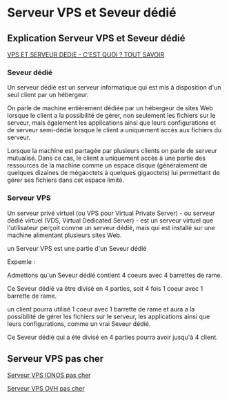 # Serveur VPS et Seveur dédié

## Explication Serveur VPS et Seveur dédié

[VPS ET SERVEUR DEDIE - C'EST QUOI ? TOUT SAVOIR](https://youtu.be/oRfI6mdyBjE)

### Seveur dédié

Un serveur dédié est un serveur informatique qui est mis à disposition d'un seul client par un hébergeur.

On parle de machine entièrement dédiée par un hébergeur de sites Web lorsque le client a la possibilité de gérer, non seulement les fichiers sur le serveur, mais également les applications ainsi que leurs configurations et de serveur semi-dédié lorsque le client a uniquement accès aux fichiers du serveur.

Lorsque la machine est partagée par plusieurs clients on parle de serveur mutualisé. Dans ce cas, le client a uniquement accès à une partie des ressources de la machine comme un espace disque (généralement de quelques dizaines de mégaoctets à quelques gigaoctets) lui permettant de gérer ses fichiers dans cet espace limité.

### Serveur VPS

Un serveur privé virtuel (ou VPS pour Virtual Private Server) - ou serveur dédié virtuel (VDS, Virtual Dedicated Server) - est un serveur virtuel que l'utilisateur perçoit comme un serveur dédié, mais qui est installé sur une machine alimentant plusieurs sites Web.

un Serveur VPS est une partie d'un Seveur dédié

Expemle : 

Admettons qu'un Seveur dédié contient 4 coeurs avec 4 barrettes de rame.

Ce Seveur dédié va être divisé en 4 parties, soit 4 fois 1 coeur avec 1 barrette de rame.

un client pourra utilisé 1 coeur avec 1 barrette de rame et aura a la possibilité de gérer les fichiers sur le serveur, les applications ainsi que leurs configurations, comme un vrai Seveur dédié.

Ce Seveur dédié qui a été divisé en 4 parties pourra avoir jusqu'à 4 client.


## Serveur VPS pas cher

[Serveur VPS IONOS pas cher](https://www.ionos.fr/serveurs/vps?ac=OM.FR.FRo42K356238T7073a&itc=8UF8HPYG-9ZQWS5-&utm_source=google&utm_medium=cpc&utm_campaign=SGE-FR-VPS-MIXX---SERVER---&utm_term=&matchtype=&utm_content=DSA+-+VPS&gclid=Cj0KCQiAiJSeBhCCARIsAHnAzT_yQiXnz673aKiGycunOb9JDEY8vxUus8uKrL3X-bmyFQmC5wbGZKoaAtbPEALw_wcB&gclsrc=aw.ds)

[Serveur VPS OVH pas cher](https://www.ovhcloud.com/fr/vps/definition/)